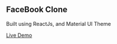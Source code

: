 ## FaceBook Clone

Built using ReactJs, and Material UI Theme

[Live Demo](https://facebook-cloney.netlify.app/)
